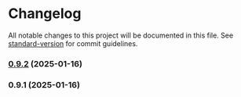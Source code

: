 # Changelog

All notable changes to this project will be documented in this file. See [standard-version](https://github.com/conventional-changelog/standard-version) for commit guidelines.

### [0.9.2](https://github.com/dforsber/glue-table-cache/compare/v0.9.1...v0.9.2) (2025-01-16)

### 0.9.1 (2025-01-16)
